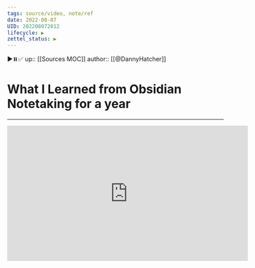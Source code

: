 ```yaml
---
tags: source/video, note/ref
date: 2022-08-07
UID: 202208072012
lifecycle: ▶️
zettel_status: ▶️
---
```

▶️⏸️✅
up:: [[Sources MOC]]
author:: [[@DannyHatcher]]
# What I Learned from Obsidian Notetaking for a year
---

<iframe width="560" height="315" src="https://www.youtube.com/embed/jwBZDQXopvc" title="YouTube video player" frameborder="0" allow="accelerometer; autoplay; clipboard-write; encrypted-media; gyroscope; picture-in-picture" allowfullscreen></iframe>